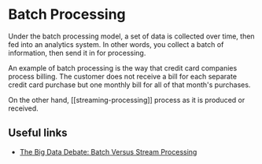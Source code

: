 # Batch Processing

Under the batch processing model, a set of data is collected over time, then fed into an analytics system. In other words, you collect a batch of information, then send it in for processing.

An example of batch processing is the way that credit card companies process billing. The customer does not receive a bill for each separate credit card purchase but one monthly bill for all of that month's purchases.

On the other hand, [[streaming-processing]] process as it is produced or received.

## Useful links

- [The Big Data Debate: Batch Versus Stream Processing](https://thenewstack.io/the-big-data-debate-batch-processing-vs-streaming-processing)
